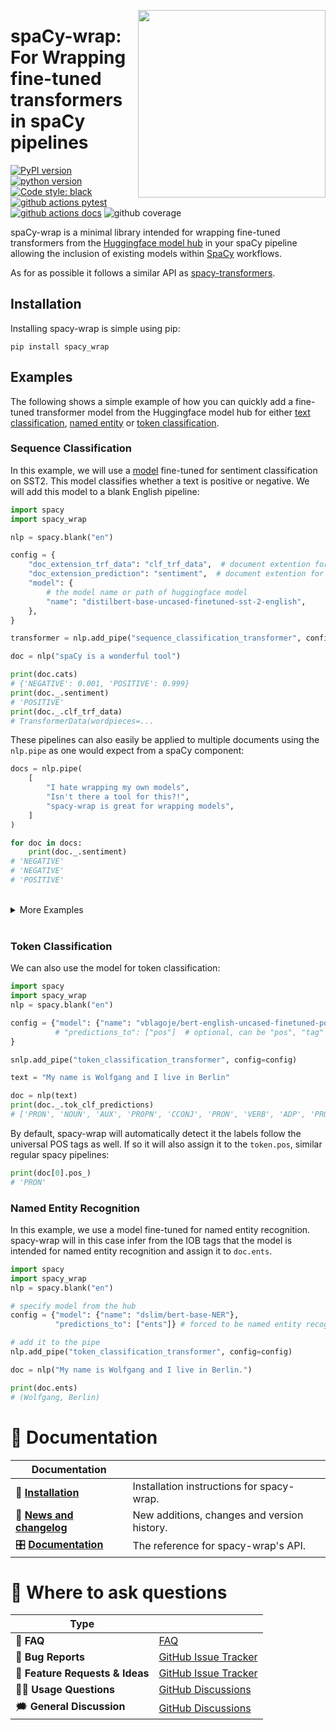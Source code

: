 <a href="https://github.com/kennethenevoldsen/spacy-wrap"><img src="https://raw.githubusercontent.com/KennethEnevoldsen/spacy-wrap/main/docs/_static/icon.png" width="300" align="right" /></a>
# spaCy-wrap: For Wrapping fine-tuned transformers in spaCy pipelines

[![PyPI version](https://badge.fury.io/py/spacy-wrap.svg)](https://pypi.org/project/spacy-wrap/)
[![python version](https://img.shields.io/badge/Python-%3E=3.8-blue)](https://github.com/kennethenevoldsen/spacy-wrap)
[![Code style: black](https://img.shields.io/badge/Code%20Style-Black-black)](https://black.readthedocs.io/en/stable/the_black_code_style/current_style.html)
[![github actions pytest](https://github.com/kennethenevoldsen/spacy-wrap/actions/workflows/tests.yml/badge.svg)](https://github.com/kennethenevoldsen/spacy-wrap/actions)
[![github actions docs](https://github.com/kennethenevoldsen/spacy-wrap/actions/workflows/documentation.yml/badge.svg)](https://kennethenevoldsen.github.io/spacy-wrap/)
![github coverage](https://img.shields.io/endpoint?url=https://gist.githubusercontent.com/KennethEnevoldsen/33fb85a2c440013df494c1fce884633c/raw/3813a0369fdd61b39a806b7b91839ff405ef809a/badge-spacy-wrap-coverage.json)


spaCy-wrap is a minimal library intended for wrapping fine-tuned transformers from the [Huggingface model hub](https://huggingface.co/models?pipeline_tag=text-classification&sort=downloads) in your spaCy pipeline allowing the inclusion of existing models within [SpaCy](https://spacy.io) workflows. 

As for as possible it follows a similar API as [spacy-transformers](https://github.com/explosion/spacy-transformers).

## Installation

Installing spacy-wrap is simple using pip:

```
pip install spacy_wrap
```

## Examples
The following shows a simple example of how you can quickly add a fine-tuned transformer model from the Huggingface model hub for either [text classification](https://huggingface.co/models?pipeline_tag=text-classification&sort=downloads), [named entity](https://huggingface.co/models?pipeline_tag=token-classification&sort=downloads) or [token classification](https://huggingface.co/models?pipeline_tag=token-classification&sort=downloads). 

### Sequence Classification
In this example, we will use a [model](https://huggingface.co/distilbert-base-uncased-finetuned-sst-2-english) fine-tuned for sentiment classification on SST2. This model classifies whether a text is positive or negative. We will add this model to a blank English pipeline:


```python
import spacy
import spacy_wrap

nlp = spacy.blank("en")

config = {
    "doc_extension_trf_data": "clf_trf_data",  # document extention for the forward pass
    "doc_extension_prediction": "sentiment",  # document extention for the prediction
    "model": {
        # the model name or path of huggingface model
        "name": "distilbert-base-uncased-finetuned-sst-2-english",  
    },
}

transformer = nlp.add_pipe("sequence_classification_transformer", config=config)

doc = nlp("spaCy is a wonderful tool")

print(doc.cats)
# {'NEGATIVE': 0.001, 'POSITIVE': 0.999}
print(doc._.sentiment)
# 'POSITIVE'
print(doc._.clf_trf_data)
# TransformerData(wordpieces=...
```
These pipelines can also easily be applied to multiple documents using the `nlp.pipe` as one would expect from a spaCy component:

```python
docs = nlp.pipe(
    [
        "I hate wrapping my own models",
        "Isn't there a tool for this?!",
        "spacy-wrap is great for wrapping models",
    ]
)

for doc in docs:
    print(doc._.sentiment)
# 'NEGATIVE'
# 'NEGATIVE'
# 'POSITIVE'
```


 <br /> 

<details>
  <summary> More Examples </summary>

It is always nice to have more than one example. Here is another one where we add the Hate speech model for Danish to a blank Danish pipeline:

```python
import spacy
import spacy_wrap

nlp = spacy.blank("da")

config = {
    "doc_extension_trf_data": "clf_trf_data",  # document extention for the forward pass
    "doc_extension_prediction": "hate_speech",  # document extention for the prediction
    # choose custom labels
    "labels": ["Not hate Speech", "Hate speech"],
    "model": {
        "name": "DaNLP/da-bert-hatespeech-detection",  # the model name or path of huggingface model
    },
}

transformer = nlp.add_pipe("classification_transformer", config=config)

doc = nlp("Senile gamle idiot") # old senile idiot

doc._.clf_trf_data
# TransformerData(wordpieces=...
doc._.hate_speech
# "Hate speech"
doc._.hate_speech_prob
# {'prob': array([0.013, 0.987], dtype=float32), 'labels': ['Not hate Speech', 'Hate speech']}
```

</details>

<br /> 


### Token Classification
We can also use the model for token classification: 

```python
import spacy
import spacy_wrap
nlp = spacy.blank("en")

config = {"model": {"name": "vblagoje/bert-english-uncased-finetuned-pos"}, 
          # "predictions_to": ["pos"]  # optional, can be "pos", "tag" or "ents"
}

snlp.add_pipe("token_classification_transformer", config=config)

text = "My name is Wolfgang and I live in Berlin"

doc = nlp(text)
print(doc._.tok_clf_predictions)
# ['PRON', 'NOUN', 'AUX', 'PROPN', 'CCONJ', 'PRON', 'VERB', 'ADP', 'PROPN']
```

By default, spacy-wrap will automatically detect it the labels follow the universal POS tags as well. If so it will also assign it to the `token.pos`, similar regular spacy pipelines:

```python
print(doc[0].pos_)
# 'PRON'
```

### Named Entity Recognition
In this example, we use a model fine-tuned for named entity recognition. spacy-wrap will in this case infer from the IOB tags that the model is intended for named entity recognition and assign it to `doc.ents`.

```python
import spacy
import spacy_wrap
nlp = spacy.blank("en")

# specify model from the hub
config = {"model": {"name": "dslim/bert-base-NER"}, 
          "predictions_to": ["ents"]} # forced to be named entity recognition, if left out it will be estimated from the labels

# add it to the pipe
nlp.add_pipe("token_classification_transformer", config=config)

doc = nlp("My name is Wolfgang and I live in Berlin.")

print(doc.ents)
# (Wolfgang, Berlin)
```

# 📖 Documentation

| Documentation              |                                             |
| -------------------------- | ------------------------------------------- |
| 🔧 **[Installation]**       | Installation instructions for spacy-wrap.   |
| 📰 **[News and changelog]** | New additions, changes and version history. |
| 🎛 **[Documentation]**      | The reference for spacy-wrap's API.         |

[Documentation]: https://kennethenevoldsen.github.io/spacy-wrap/index.html
[Installation]: https://kennethenevoldsen.github.io/spacy-wrap/installation.html
[News and changelog]: https://kennethenevoldsen.github.io/spacy-wrap/news.html

# 💬 Where to ask questions

| Type                           |                        |
| ------------------------------ | ---------------------- |
| 🚨 **FAQ**                      | [FAQ]                  |
| 🚨 **Bug Reports**              | [GitHub Issue Tracker] |
| 🎁 **Feature Requests & Ideas** | [GitHub Issue Tracker] |
| 👩‍💻 **Usage Questions**          | [GitHub Discussions]   |
| 🗯 **General Discussion**       | [GitHub Discussions]   |


[FAQ]: https://kennethenevoldsen.github.io/spacy-wrap/faq.html
[github issue tracker]: https://github.com/kennethenevoldsen/spacy-wrap/issues
[github discussions]: https://github.com/kennethenevoldsen/spacy-wrap/discussions


